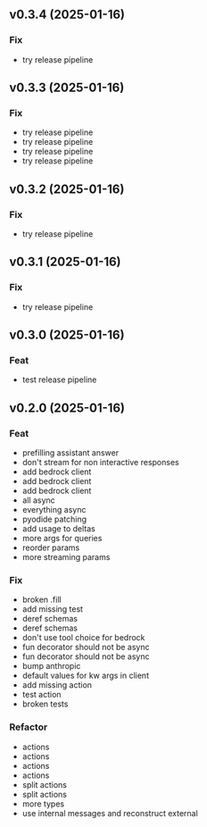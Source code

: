 ## v0.3.4 (2025-01-16)

### Fix

- try release pipeline

## v0.3.3 (2025-01-16)

### Fix

- try release pipeline
- try release pipeline
- try release pipeline
- try release pipeline

## v0.3.2 (2025-01-16)

### Fix

- try release pipeline

## v0.3.1 (2025-01-16)

### Fix

- try release pipeline

## v0.3.0 (2025-01-16)

### Feat

- test release pipeline

## v0.2.0 (2025-01-16)

### Feat

- prefilling assistant answer
- don't stream for non interactive responses
- add bedrock client
- add bedrock client
- add bedrock client
- all async
- everything async
- pyodide patching
- add usage to deltas
- more args for queries
- reorder params
- more streaming params

### Fix

- broken .fill
- add missing test
- deref schemas
- deref schemas
- don't use tool choice for bedrock
- fun decorator should not be async
- fun decorator should not be async
- bump anthropic
- default values for kw args in client
- add missing action
- test action
- broken tests

### Refactor

- actions
- actions
- actions
- actions
- split actions
- split actions
- more types
- use internal messages and reconstruct external
